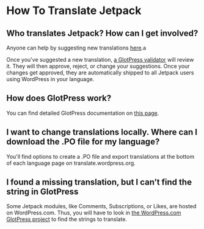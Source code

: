 # How To Translate Jetpack

## Who translates Jetpack? How can I get involved?

Anyone can help by suggesting new translations [here](https://translate.wordpress.org/projects/wp-plugins/jetpack/).a

Once you've suggested a new translation, [a GlotPress validator](https://make.wordpress.org/polyglots/teams/) will review it. They will then approve, reject, or change your suggestions. Once your changes get approved, they are automatically shipped to all Jetpack users using WordPress in your language.

## How does GlotPress work?

You can find detailed GlotPress documentation on [this page](https://make.wordpress.org/polyglots/handbook/tools/glotpress-translate-wordpress-org/).

## I want to change translations locally. Where can I download the .PO file for my language?

You'll find options to create a .PO file and export translations at the bottom of each language page on translate.wordpress.org.

## I found a missing translation, but I can’t find the string in GlotPress

Some Jetpack modules, like Comments, Subscriptions, or Likes, are hosted on WordPress.com. Thus, you will have to look in [the WordPress.com GlotPress project](http://translate.wordpress.com/projects/wpcom/) to find the strings to translate.
